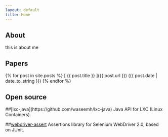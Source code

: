```yaml
---
layout: default
title: Home
---
```

<h2>About</h2>
<p> this is about me </p>

<h2>Papers</h2>
{% for post in site.posts %}
   [ {{ post.title }} ]({{ post.url }}) ({{ post.date | date_to_string }})
{% endfor %}

<h2>Open source</h2>
##[lxc-java](https://github.com/waseemh/lxc-java)
Java API for LXC (Linux Containers).

##[webdriver-assert](https://github.com/waseemh/webdriver-assert)
Assertions library for Selenium WebDriver 2.0, based on JUnit.